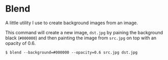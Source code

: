 # Blend

A little utility I use to create background images from an image.

This command will create a new image, `dst.jpg` by paining the background black (`#000000`) and then painting the image from `src.jpg` on top with an opacity of 0.6.

```console
$ blend --background=#000000 --opacity=0.6 src.jpg dst.jpg
```
